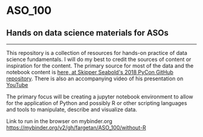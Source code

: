 # ASO_100
## Hands on data science materials for ASOs
***

This repository is a collection of resources for hands-on practice of data science fundamentals. I will do my best to credit the sources of content or inspiration for the content. The primary source for most of the data and the notebook content is [here, at Skipper Seabold's 2018 PyCon GitHub repository](https://github.com/jseabold/pycon-ds-2018 "Introduction to Python for Data Science for PyCon 2018"). There is also an accompanying video of his presentation on [YouTube](https://www.youtube.com/watch?v=W4WQi2OIy7o "Skipper Seabold - Introduction to Python for Data Science - PyCon 2018")

The primary focus will be creating a jupyter notebook environment to allow for the application of Python and possibly R or other scripting languages and tools to manipulate, describe and visualize data.

Link to run in the browser on mybinder.org
https://mybinder.org/v2/gh/fargetan/ASO_100/without-R

